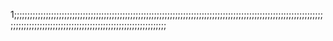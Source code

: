 1;;;;;;;;;;;;;;;;;;;;;;;;;;;;;;;;;;;;;;;;;;;;;;;;;;;;;;;;;;;;;;;;;;;;;;;;;;;;;;;;;;;;;;;;;;;;;;;;;;;;;;;;;;;;;;;;;;;;;;;;;;;;;;;;;;;;;;;;;;;;;;;;;;;;;;;;;;;;;;;;;;;;;;;;;;;;;;;;
